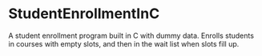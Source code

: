 # StudentEnrollmentInC
A student enrollment program built in C with dummy data. Enrolls students in courses with empty slots, and then in the wait list when slots fill up.

